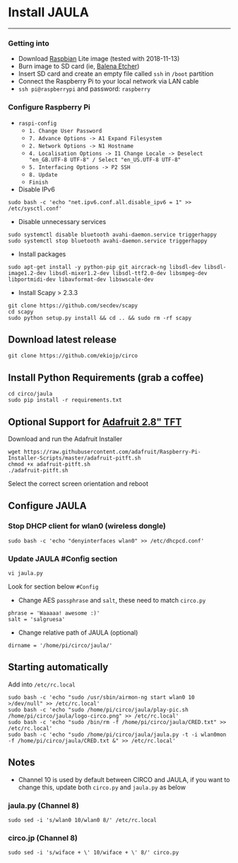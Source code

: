# Install JAULA
***
### Getting into
* Download [Raspbian](https://www.raspberrypi.org/downloads/raspbian/) Lite image (tested with 2018-11-13)
* Burn image to SD card (ie, [Balena Etcher](https://www.balena.io/etcher/))
* Insert SD card and create an empty file called `ssh` in `/boot` partition
* Connect the Raspberry Pi to your local network via LAN cable
* `ssh pi@raspberrypi` and password: `raspberry`
### Configure Raspberry Pi
* `raspi-config`
  * `1. Change User Password`
  * `7. Advance Options -> A1 Expand Filesystem`
  * `2. Network Options -> N1 Hostname`
  * `4. Localisation Options -> I1 Change Locale -> Deselect "en_GB.UTF-8 UTF-8" / Select "en_US.UTF-8 UTF-8"`
  * `5. Interfacing Options -> P2 SSH`
  * `8. Update`
  * `Finish`
* Disable IPv6
```
sudo bash -c 'echo "net.ipv6.conf.all.disable_ipv6 = 1" >> /etc/sysctl.conf'
```
* Disable unnecessary services
```
sudo systemctl disable bluetooth avahi-daemon.service triggerhappy
sudo systemctl stop bluetooth avahi-daemon.service triggerhappy
```
* Install packages
```
sudo apt-get install -y python-pip git aircrack-ng libsdl-dev libsdl-image1.2-dev libsdl-mixer1.2-dev libsdl-ttf2.0-dev libsmpeg-dev libportmidi-dev libavformat-dev libswscale-dev
```
* Install Scapy > 2.3.3
```
git clone https://github.com/secdev/scapy
cd scapy
sudo python setup.py install && cd .. && sudo rm -rf scapy
```
## Download latest release
```
git clone https://github.com/ekiojp/circo
```
## Install Python Requirements (grab a coffee)
```
cd circo/jaula
sudo pip install -r requirements.txt
```

## Optional Support for [Adafruit 2.8" TFT](https://adafruit.com/xxxx)
Download and run the Adafruit Installer
```
wget https://raw.githubusercontent.com/adafruit/Raspberry-Pi-Installer-Scripts/master/adafruit-pitft.sh
chmod +x adafruit-pitft.sh
./adafruit-pitft.sh
```
Select the correct screen orientation and reboot


## Configure JAULA
### Stop DHCP client for wlan0 (wireless dongle)
```
sudo bash -c 'echo "denyinterfaces wlan0" >> /etc/dhcpcd.conf'
```
### Update JAULA #Config section
``` 
vi jaula.py
```
Look for section below `#Config`

* Change AES `passphrase` and `salt`, these need to match `circo.py`
```
phrase = 'Waaaaa! awesome :)'
salt = 'salgruesa'
```
* Change relative path of JAULA (optional)
```
dirname = '/home/pi/circo/jaula/'
```

## Starting automatically 
Add into `/etc/rc.local` 
```
sudo bash -c 'echo "sudo /usr/sbin/airmon-ng start wlan0 10 >/dev/null" >> /etc/rc.local'
sudo bash -c 'echo "sudo /home/pi/circo/jaula/play-pic.sh /home/pi/circo/jaula/logo-circo.png" >> /etc/rc.local'
sudo bash -c 'echo "sudo /bin/rm -f /home/pi/circo/jaula/CRED.txt" >> /etc/rc.local'
sudo bash -c 'echo "sudo /home/pi/circo/jaula/jaula.py -t -i wlan0mon -f /home/pi/circo/jaula/CRED.txt &" >> /etc/rc.local'
```

## Notes
* Channel 10 is used by default between CIRCO and JAULA, if you want to change
  this, update both `circo.py` and `jaula.py` as below

### jaula.py (Channel 8)
```
sudo sed -i 's/wlan0 10/wlan0 8/' /etc/rc.local
```
### circo.jp (Channel 8)
```
sudo sed -i 's/wiface + \' 10/wiface + \' 8/' circo.py
```

